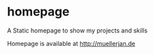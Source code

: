 # homepage
A Static homepage to show my projects and skills

Homepage is available at http://muellerjan.de
